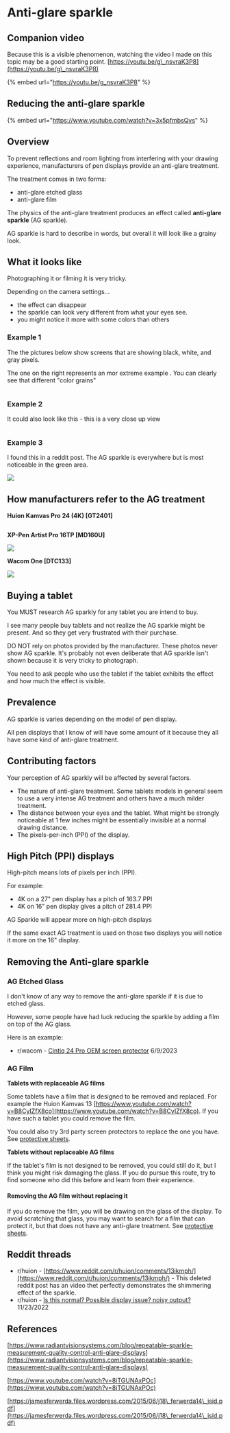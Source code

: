 # Anti-glare sparkle

## Companion video&#x20;

Because this is a visible phenomenon, watching the video I made on this topic may be a good starting point.  [https://youtu.be/g\_nsvraK3P8](https://youtu.be/g\_nsvraK3P8)

{% embed url="https://youtu.be/g_nsvraK3P8" %}

## Reducing the anti-glare sparkle

{% embed url="https://www.youtube.com/watch?v=3x5pfmbsQys" %}

## Overview

To prevent reflections and room lighting from interfering with your drawing experience, manufacturers of pen displays provide an anti-glare treatment.

The treatment comes in two forms:

* anti-glare etched glass
* anti-glare film

The physics of the anti-glare treatment produces an effect called **anti-glare sparkle** (AG sparkle).

AG sparkle is hard to describe in words, but overall it will look like a grainy look.

## What it looks like

Photographing it or filming it is very tricky.&#x20;

Depending on the camera settings...

* the effect can disappear&#x20;
* the sparkle can look very different from what your eyes see.
* you might notice it more with some colors than others&#x20;

### Example 1

The the pictures below show screens that are showing black, white, and gray pixels.

The one on the right represents an mor extreme example . You can clearly see that different "color grains"

<figure><img src="../../.gitbook/assets/image (274).png" alt=""><figcaption></figcaption></figure>

### Example 2

It could also look like this - this is  a very close up view

<figure><img src="../../.gitbook/assets/image (158).png" alt=""><figcaption></figcaption></figure>

### Example 3&#x20;

I found this in a reddit post. The AG sparkle is everywhere but is most noticeable in the green area.

![](<../../.gitbook/assets/image (307).png>)

## How manufacturers refer to the AG treatment

**Huion Kamvas Pro 24 (4K) \[GT2401]**

<img src="../../.gitbook/assets/image (328).png" alt="" data-size="original">

**XP-Pen Artist Pro 16TP \[MD160U]**

![](<../../.gitbook/assets/image (192).png>)

**Wacom One \[DTC133]**

![](<../../.gitbook/assets/image (259).png>)

##

## Buying a tablet

You MUST research AG sparkly for any tablet you are intend to buy.

I see many people buy tablets and not realize the AG sparkle might be present. And so they get very frustrated with their purchase.

DO NOT rely on photos provided by the manufacturer. These photos never show AG sparkle. It's probably not even deliberate that AG sparkle isn't shown because it is very tricky to photograph.

You need to ask people who use the tablet if the tablet exhibits the effect and how much the effect is visible.

## Prevalence

AG sparkle is varies depending on the model of pen display.

All pen displays that I know of will have some amount of it because they all have some kind of anti-glare treatment.

## Contributing factors

Your perception of AG sparkly will be affected by several factors.

* The nature of anti-glare treatment. Some tablets models in general seem to use a very intense AG treatment and others have a much milder treatment.
* The distance between your eyes and the tablet. What might be strongly noticeable at 1 few inches might be essentially invisible at a normal drawing distance.
* The pixels-per-inch (PPI) of the display.&#x20;

## High Pitch (PPI) displays&#x20;

High-pitch means lots of pixels per inch (PPI).&#x20;

For example:

* 4K on a 27" pen display has a pitch of 163.7 PPI
* 4K on 16" pen display gives a pitch of 281.4 PPI

AG Sparkle will appear more on high-pitch displays

If the same exact AG treatment is used on those two displays you will notice it more on the 16" display.

## Removing the Anti-glare sparkle

### **AG Etched Glass**

I don't know of any way to remove the anti-glare sparkle if it is due to etched glass.

However, some people have had luck reducing the sparkle by adding a film on top of the AG glass.

Here is an example:&#x20;

* r/wacom - [Cintiq 24 Pro OEM screen protector](https://www.reddit.com/r/wacom/comments/1455ay0/cintiq\_24\_pro\_oem\_screen\_protector/) 6/9/2023

### **AG Film**

**Tablets with replaceable AG films**

Some tablets have a film that is designed to be removed and replaced. For example the Huion Kamvas 13 [https://www.youtube.com/watch?v=B8CyIZfX8co](https://www.youtube.com/watch?v=B8CyIZfX8co). If you have such a tablet you could remove the film.

You could also try 3rd party screen protectors to replace the one you have. See [protective sheets](../../accessories/surface-protectors/).&#x20;

**Tablets without replaceable AG films**

If the tablet's film is not designed to be removed, you could still do it, but I think you might risk damaging the glass. If you do pursue this route, try to find someone who did this before and learn from their experience.

#### Removing the AG film without replacing it

If you do remove the film, you will be drawing on the glass of the display. To avoid scratching that glass, you may want to search for a film that can protect it, but that does not have any anti-glare treatment.  See [protective sheets](../../accessories/surface-protectors/).&#x20;

## Reddit threads

* r/huion - [https://www.reddit.com/r/huion/comments/13ikmph/](https://www.reddit.com/r/huion/comments/13ikmph/) - This deleted reddit post has an video thet perfectly demonstrates the shimmering effect of the sparkle.
* r/huion - [Is this normal? Possible display issue? noisy output?](https://www.reddit.com/r/huion/comments/z2gfsx/is\_this\_normal\_possible\_display\_issue\_noisy\_output/) 11/23/2022

## References

[https://www.radiantvisionsystems.com/blog/repeatable-sparkle-measurement-quality-control-anti-glare-displays](https://www.radiantvisionsystems.com/blog/repeatable-sparkle-measurement-quality-control-anti-glare-displays)

[https://www.youtube.com/watch?v=8iTGUNAxPOc](https://www.youtube.com/watch?v=8iTGUNAxPOc)

[https://jamesferwerda.files.wordpress.com/2015/06/j18\_ferwerda14\_jsid.pdf](https://jamesferwerda.files.wordpress.com/2015/06/j18\_ferwerda14\_jsid.pdf)
